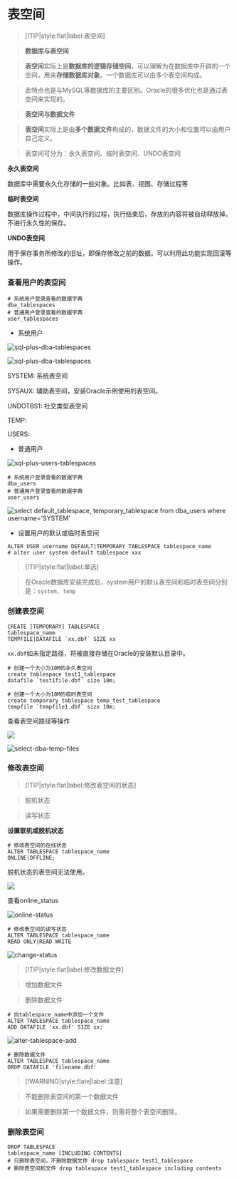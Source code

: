 # 表空间

> [!TIP|style:flat|label:表空间]

> **数据库与表空间**

> **表空间**实际上是**数据库的逻辑存储空间**，可以理解为在数据库中开辟的一个空间，用来**存储数据库对象**。一个数据库可以由多个表空间构成。

> 此特点也是与MySQL等数据库的主要区别。Oracle的很多优化也是通过表空间来实现的。

> **表空间与数据文件**

> **表空间**实际上是由**多个数据文件**构成的，数据文件的大小和位置可以由用户自己定义。

> 表空间可分为：永久表空间、临时表空间、UNDO表空间

**永久表空间**

数据库中需要永久化存储的一些对象。比如表、视图、存储过程等

**临时表空间**

数据库操作过程中，中间执行的过程，执行结束后，存放的内容将被自动释放掉。不进行永久性的保存。

**UNDO表空间**

用于保存事务所修改的旧址，即保存修改之前的数据。可以利用此功能实现回滚等操作。

### 查看用户的表空间

```
# 系统用户登录查看的数据字典
dba_tablespaces
# 普通用户登录查看的数据字典
user_tablespaces
```

* 系统用户

![sql-plus-dba-tablespaces](img/sql-plus-dba-tablespaces.png)

![sql-plus-dba-tablespaces](img/sql-plus-dba-tablespace-name.png)

SYSTEM: 系统表空间

SYSAUX: 辅助表空间，安装Oracle示例使用的表空间。

UNDOTBS1: 社交类型表空间

TEMP: 

USERS: 

* 普通用户

![sql-plus-users-tablespaces](img/sql-plus-users-tablespaces.png)

```
# 系统用户登录查看的数据字典
dba_users
# 普通用户登录查看的数据字典
user_users
```

![select default_tablespace, temporary_tablespace from dba_users where username='SYSTEM'](img/sql-plus-select-default-from-dbasys.png)

* 设置用户的默认或临时表空间

```
ALTER USER username DEFAULT|TEMPORARY TABLESPACE tablespace_name
# alter user system default tablespace xxx
```

> [!TIP|style:flat|label:单选]

> 在Oracle数据库安装完成后，system用户的默认表空间和临时表空间分别是：`system, temp`

### 创建表空间

```
CREATE [TEMPORARY] TABLESPACE
tablespace_name
TEMPFILE|DATAFILE `xx.dbf` SIZE xx
```

`xx.dbf`如未指定路径，将被直接存储在Oracle的安装默认目录中。

```
# 创建一个大小为10M的永久表空间
create tablespace test1_tablespace
datafile `test1file.dbf` size 10m;
```

```
# 创建一个大小为10M的临时表空间
create temporary tablespace temp_test_tablespace
tempfile `tempfile1.dbf` size 10m;
```

查看表空间路径等操作

![](img/create-data-file.png)

![select-dba-temp-files](img/select-dba-temp-files.png)

### 修改表空间

> [!TIP|style:flat|label:修改表空间的状态]

> 脱机状态

> 读写状态

**设置联机或脱机状态**

```
# 修改表空间的在线状态
ALTER TABLESPACE tablespace_name
ONLINE|OFFLINE;
```

脱机状态的表空间无法使用。

![](img/alter-tablespace-offline.png)

查看online_status

![online-status](img/online-status.png)

```
# 修改表空间的读写状态
ALTER TABLESPACE tablespace_name
READ ONLY|READ WRITE
```

![change-status](img/change-status.png)

> [!TIP|style:flat|label:修改数据文件]

> 增加数据文件

> 删除数据文件

```
# 向tablespace_name中添加一个文件
ALTER TABLESPACE tablespace_name
ADD DATAFILE 'xx.dbf' SIZE xx;
```

![alter-tablespace-add](img/alter-tablespace-add.png)


```
# 删除数据文件
ALTER TABLESPACE tablespace_name
DROP DATAFILE 'filename.dbf'
```

> [!WARNING|style:flate|label:注意]

> 不能删除表空间的第一个数据文件

> 如果需要删除第一个数据文件，则需将整个表空间删除。

### 删除表空间

```
DROP TABLESPACE
tablespace_name [INCLUDING CONTENTS]
# 只删除表空间，不删除数据文件 drop tablespace test1_tablespace
# 删除表空间和文件 drop tablespace test1_tablespace including contents
```